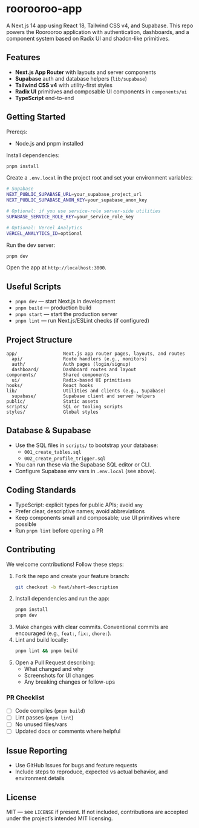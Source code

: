 # roorooroo-app

A Next.js 14 app using React 18, Tailwind CSS v4, and Supabase. This repo powers
the Roorooroo application with authentication, dashboards, and a component
system based on Radix UI and shadcn-like primitives.

## Features

- **Next.js App Router** with layouts and server components
- **Supabase** auth and database helpers (`lib/supabase`)
- **Tailwind CSS v4** with utility-first styles
- **Radix UI** primitives and composable UI components in `components/ui`
- **TypeScript** end-to-end

## Getting Started

Prereqs:

- Node.js and pnpm installed

Install dependencies:

```bash
pnpm install
```

Create a `.env.local` in the project root and set your environment variables:

```bash
# Supabase
NEXT_PUBLIC_SUPABASE_URL=your_supabase_project_url
NEXT_PUBLIC_SUPABASE_ANON_KEY=your_supabase_anon_key

# Optional: if you use service-role server-side utilities
SUPABASE_SERVICE_ROLE_KEY=your_service_role_key

# Optional: Vercel Analytics
VERCEL_ANALYTICS_ID=optional
```

Run the dev server:

```bash
pnpm dev
```

Open the app at `http://localhost:3000`.

## Useful Scripts

- `pnpm dev` — start Next.js in development
- `pnpm build` — production build
- `pnpm start` — start the production server
- `pnpm lint` — run Next.js/ESLint checks (if configured)

## Project Structure

```text
app/                 Next.js app router pages, layouts, and routes
  api/               Route handlers (e.g., monitors)
  auth/              Auth pages (login/signup)
  dashboard/         Dashboard routes and layout
components/          Shared components
  ui/                Radix-based UI primitives
hooks/               React hooks
lib/                 Utilities and clients (e.g., Supabase)
  supabase/          Supabase client and server helpers
public/              Static assets
scripts/             SQL or tooling scripts
styles/              Global styles
```

## Database & Supabase

- Use the SQL files in `scripts/` to bootstrap your database:
  - `001_create_tables.sql`
  - `002_create_profile_trigger.sql`
- You can run these via the Supabase SQL editor or CLI.
- Configure Supabase env vars in `.env.local` (see above).

## Coding Standards

- TypeScript: explicit types for public APIs; avoid `any`
- Prefer clear, descriptive names; avoid abbreviations
- Keep components small and composable; use UI primitives where possible
- Run `pnpm lint` before opening a PR

## Contributing

We welcome contributions! Follow these steps:

1. Fork the repo and create your feature branch:
   ```bash
   git checkout -b feat/short-description
   ```
2. Install dependencies and run the app:
   ```bash
   pnpm install
   pnpm dev
   ```
3. Make changes with clear commits. Conventional commits are encouraged (e.g.,
   `feat:`, `fix:`, `chore:`).
4. Lint and build locally:
   ```bash
   pnpm lint && pnpm build
   ```
5. Open a Pull Request describing:
   - What changed and why
   - Screenshots for UI changes
   - Any breaking changes or follow-ups

### PR Checklist

- [ ] Code compiles (`pnpm build`)
- [ ] Lint passes (`pnpm lint`)
- [ ] No unused files/vars
- [ ] Updated docs or comments where helpful

## Issue Reporting

- Use GitHub Issues for bugs and feature requests
- Include steps to reproduce, expected vs actual behavior, and environment
  details

## License

MIT — see `LICENSE` if present. If not included, contributions are accepted
under the project’s intended MIT licensing.
